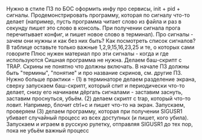 Нужно в стиле ПЗ по БОС оформить инфу про сервисы, init + pid + сигналы. Продемонстрировать программу, которая по сигналу что-то делает (например, пусть программа читает слово из файла и раз в секунду пишет это слово в консоль. При получении сигнала прога перечитывает конфиг, и пишет новое слово в терминал).
Про сигналы - зачем они нужны и как без них быть?
Как посмотреть список сигналов? В таблице оставьте только важные 1,2,9,15,16,23,25 и те, о которых сами говорите
Плюс нужен материал про эти сигналы - когда и где используются
Сишная программа не нужна. Делаем баш-скрипт с TRAP.
Скрины не понятно что должны включать.
В начале ПЗ должны быть "термины", "понятие" и про название скринов, см. другие ПЗ.
Нужно больше практики - (1) в терминаторе делаем разделение экрана, сверху запускаем баш-скрипт, который спит и периодически что-то делает, снизу его начинаем дёргать сигналами - заставим заснуть, заставим проснуться, убьём.
(2) делаем скрипт с trap, который что-то ловит. Например, блочит ctrl+c и пишет что-то на экран. Запускаем, проверяем
(3) делаем программу, которая при получении SIGUSR1 убивает случайный процесс из всех доступных (и пишет, кого убила). Запускаем и играем в русскую рулетку, отправляя SIGUSR1 до тех пор, пока не убьём важный процесс
